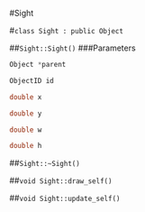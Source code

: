 #Sight

#```class Sight : public Object```

##```Sight::Sight()```
###Parameters
```c++
Object *parent
```
```c++
ObjectID id
```
```c++
double x
```
```c++
double y
```
```c++
double w
```
```c++
double h
```
##```Sight::~Sight()```

##```void Sight::draw_self()```

##```void Sight::update_self()```

